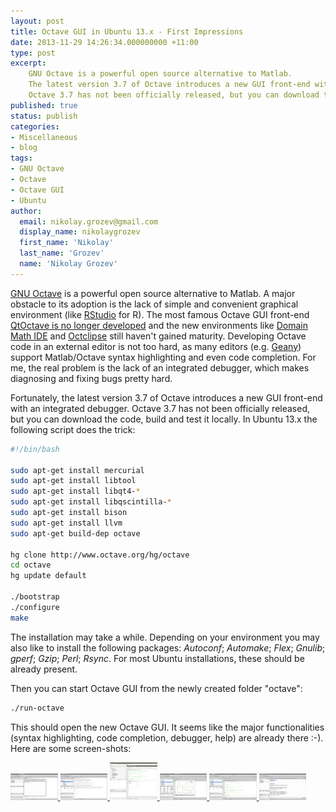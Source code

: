 ```yaml
---
layout: post
title: Octave GUI in Ubuntu 13.x - First Impressions
date: 2013-11-29 14:26:34.000000000 +11:00
type: post
excerpt: 
    GNU Octave is a powerful open source alternative to Matlab. 
    The latest version 3.7 of Octave introduces a new GUI front-end with an integrated debugger. 
    Octave 3.7 has not been officially released, but you can download the code, build and test it locally ...
published: true
status: publish
categories:
- Miscellaneous
- blog
tags:
- GNU Octave
- Octave
- Octave GUI
- Ubuntu
author:
  email: nikolay.grozev@gmail.com
  display_name: nikolaygrozev
  first_name: 'Nikolay'
  last_name: 'Grozev'
  name: 'Nikolay Grozev'
---
```


[GNU Octave](http://www.gnu.org/software/octave/) is a powerful open source alternative to Matlab. 
A major obstacle to its adoption is the lack of simple and convenient graphical environment 
(like [RStudio](http://www.rstudio.com/) for R). The most famous Octave GUI front-end 
[QtOctave is no longer developed](https://sites.google.com/site/davidecittaro/apple-stuff/qtoctavenomoresupported) 
and the new environments like [Domain Math IDE](https://sites.google.com/site/domainmathide/) and 
[Octclipse](http://sourceforge.net/projects/octclipse/) still haven't gained maturity. 
Developing Octave code in an external editor is not too hard, as many editors (e.g. [Geany](http://www.geany.org/)) 
support Matlab/Octave syntax highlighting and even code completion. For me, the real problem is the lack of 
an integrated debugger, which makes diagnosing and fixing bugs pretty hard.

Fortunately, the latest version 3.7 of Octave introduces a new GUI front-end with an integrated debugger. 
Octave 3.7 has not been officially released, but you can download the code, build and test it locally. 
In Ubuntu 13.x the following script does the trick:

```bash
#!/bin/bash

sudo apt-get install mercurial
sudo apt-get install libtool
sudo apt-get install libqt4-*
sudo apt-get install libqscintilla-*
sudo apt-get install bison
sudo apt-get install llvm
sudo apt-get build-dep octave

hg clone http://www.octave.org/hg/octave
cd octave
hg update default

./bootstrap
./configure
make
```

The installation may take a while. Depending on your environment you may also like to install the following packages: 
*Autoconf*; *Automake*; *Flex*; *Gnulib*; *gperf*; *Gzip*; *Perl*; *Rsync*. For most Ubuntu installations, these should 
be already present.

Then you can start Octave GUI from the newly created folder "octave":

```bash
./run-octave
```

This should open the new Octave GUI. It seems like the major functionalities (syntax highlighting, code completion, debugger, help) 
are already there :-). Here are some screen-shots:

<!-------------------------------------------- Image Galery -------------------------------------------->
<a class="image-popup-fit-width" href="/assets/images/Octave GUI in Ubuntu 13.x - First Impressions/1-welcome-screen.png" 
    title="Welcome Screen.">
	<img src="/assets/images/Octave GUI in Ubuntu 13.x - First Impressions/1-welcome-screen.png" width="15%">
</a>
<a class="image-popup-fit-width" href="/assets/images/Octave GUI in Ubuntu 13.x - First Impressions/2-command-window.png" 
    title='A standard terminal for invoking commands. Session variables are listed in the "Workspace" panel'>
	<img src="/assets/images/Octave GUI in Ubuntu 13.x - First Impressions/2-command-window.png" width="15%">
</a>
<a class="image-popup-fit-width" href="/assets/images/Octave GUI in Ubuntu 13.x - First Impressions/3-text-editor-and-automcomplete1.png" 
    title="The code editor offers code completion.">
	<img src="/assets/images/Octave GUI in Ubuntu 13.x - First Impressions/3-text-editor-and-automcomplete1.png" width="15%">
</a>
<a class="image-popup-fit-width" href="/assets/images/Octave GUI in Ubuntu 13.x - First Impressions/4-graphics.png" 
    title="Graphics.">
	<img src="/assets/images/Octave GUI in Ubuntu 13.x - First Impressions/4-graphics.png" width="15%">
</a>
<a class="image-popup-fit-width" href="/assets/images/Octave GUI in Ubuntu 13.x - First Impressions/5-debugging.png" 
    title="Debugging! The breakpoint is in red, the yellow arrow indicates curren line in the code.">
	<img src="/assets/images/Octave GUI in Ubuntu 13.x - First Impressions/5-debugging.png" width="15%">
</a>
<a class="image-popup-fit-width" href="/assets/images/Octave GUI in Ubuntu 13.x - First Impressions/6-documentation.png" 
    title="The documentation/help is organised hierarchically.">
	<img src="/assets/images/Octave GUI in Ubuntu 13.x - First Impressions/6-documentation.png" width="15%">
</a>
<!-------------------------------------------- Image Galery -------------------------------------------->

